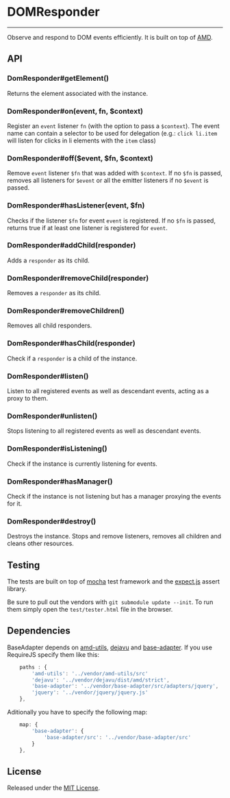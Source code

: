 # DOMResponder #
---

Observe and respond to DOM events efficiently.
It is built on top of [AMD](https://github.com/amdjs/amdjs-api/wiki/AMD).



## API ##

### DomResponder#getElement() ###

Returns the element associated with the instance.


### DomResponder#on(event, fn, $context) ###

Register an `event` listener `fn` (with the option to pass a `$context`).
The event name can contain a selector to be used for delegation (e.g.: `click li.item` will listen for clicks in li elements with the `item` class)


### DomResponder#off($event, $fn, $context) ###

Remove `event` listener `$fn` that was added with `$context`.
If no `$fn` is passed, removes all listeners for `$event` or all the emitter listeners if no `$event` is passed.


### DomResponder#hasListener(event, $fn) ###

Checks if the listener `$fn` for event `event` is registered.
If no `$fn` is passed, returns true if at least one listener is registered for `event`.


### DomResponder#addChild(responder) ###

Adds a `responder` as its child.


### DomResponder#removeChild(responder) ###

Removes a `responder` as its child.


### DomResponder#removeChildren() ###

Removes all child responders.


### DomResponder#hasChild(responder) ###

Check if a `responder` is a child of the instance.


### DomResponder#listen() ###

Listen to all registered events as well as descendant events, acting as a proxy to them.


### DomResponder#unlisten() ###

Stops listening to all registered events as well as descendant events.


### DomResponder#isListening() ###

Check if the instance is currently listening for events.


### DomResponder#hasManager() ###

Check if the instance is not listening but has a manager proxying the events for it.

### DomResponder#destroy() ###

Destroys the instance.
Stops and remove listeners, removes all children and cleans other resources.



## Testing ##

The tests are built on top of [mocha](http://visionmedia.github.com/mocha/) test framework and the [expect.js](https://github.com/LearnBoost/expect.js) assert library.

Be sure to pull out the vendors with `git submodule update --init`.
To run them simply open the `test/tester.html` file in the browser.



## Dependencies ##

BaseAdapter depends on [amd-utils](https://github.com/millermedeiros/amd-utils), [dejavu](https://github.com/IndigoUnited/dejavu) and [base-adapter](https://github.com/IndigoUnited/base-adapter).
If you use RequireJS specify them like this:

```js
    paths : {
        'amd-utils': '../vendor/amd-utils/src'
        'dejavu': '../vendor/dejavu/dist/amd/strict',                  // use the loose version in production
        'base-adapter': '../vendor/base-adapter/src/adapters/jquery',  // use one of the available adapters
        'jquery': '../vendor/jquery/jquery.js'                         // use one of the base libraries
    },
```

Aditionally you have to specify the following map:

```js
    map: {
        'base-adapter': {
            'base-adapter/src': '../vendor/base-adapter/src'
        }
    },
```



## License ##

Released under the [MIT License](http://www.opensource.org/licenses/mit-license.php).